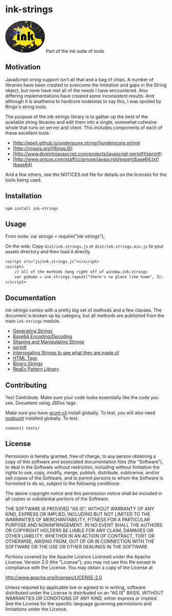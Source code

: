 # ink-strings #
![ink strings logo](etc/splat.png "ink!")
Part of the *ink* suite of tools

## Motivation ##
JavaScript string support isn't all that and a bag of chips. A number of libraries have been created to overcome the limitation and gaps in
the String object, but none have met all of the needs I have encountered. Also differing implementations have created some inconsistent results.
And although it is anathema to hardcore nodeistas to say this, I was spoiled by Ringo's string tools.

The purpose of the *ink-strings* library is to gather up the best of the available string libraries and edit them into a single, somewhat
cohesive whole that runs on server and client. This includes components of each of these excellent tools:
+ [http://epeli.github.io/underscore.string/](underscore.string)
+ [http://ringojs.org](RingoJS)
+ [http://www.diveintojavascript.com/projects/javascript-sprintf](sprintf)
+ [http://www.onicos.com/staff/iz/amuse/javascript/expert/base64.txt](base64)

And a few others, see the NOTICES.md file for details on the licenses for the tools being used.

## Installation ##

	npm install ink-strings

## Usage ##
From node:
	var strings = require("ink-strings");

On the web:
Copy `dist/ink.strings.js` or `dist/ink.strings.min.js` to your assets directory and then load it directly

	<script src="js/ink.strings.js"></script>
	<script>
		// all of the methods hang right off of window.ink.strings
        var goHome = ink.strings.repeat("there's no place like home", 3);
	</script>



## Documentation ##
*ink-strings* comes with a pretty big set of methods and a few classes. The document is broken up by category, but all methods
are published from the main `ink-strings` module.

* [Generating Strings](http://terryweiss.github.io/ink-strings/generators.html)
* [Base64 Encoding/Decoding](http://terryweiss.github.io/ink-strings/base64.html)
* [Shaping and Manipulating Strings](http://terryweiss.github.io/ink-strings/shape.html)
* [sprintf](http://terryweiss.github.io/ink-strings/sprintf.html)
* [Interrogating Strings to see what they are made of](http://terryweiss.github.io/ink-strings/tests.html)
* [HTML Tags](http://terryweiss.github.io/ink-strings/html.html)
* [Binary Strings](http://terryweiss.github.io/ink-strings/binary.html)
* [RegEx Pattern Library](http://terryweiss.github.io/ink-strings/patterns.html)

## Contributing ##
Yes! Contribute. Make sure your code looks essentially like the code you see. Document using JSDoc tags.

Make sure you have [grunt-cli](https://github.com/gruntjs/grunt-cli) install globally. To test, you will also need
[nodeunit](https://github.com/caolan/nodeunit) installed globally. To test:

	nodeunit tests/

## License ##
Permission is hereby granted, free of charge, to any person
obtaining a copy of this software and associated documentation
files (the "Software"), to deal in the Software without
restriction, including without limitation the rights to use,
copy, modify, merge, publish, distribute, sublicense, and/or sell
copies of the Software, and to permit persons to whom the
Software is furnished to do so, subject to the following
conditions:

The above copyright notice and this permission notice shall be
included in all copies or substantial portions of the Software.

THE SOFTWARE IS PROVIDED "AS IS", WITHOUT WARRANTY OF ANY KIND,
EXPRESS OR IMPLIED, INCLUDING BUT NOT LIMITED TO THE WARRANTIES
OF MERCHANTABILITY, FITNESS FOR A PARTICULAR PURPOSE AND
NONINFRINGEMENT. IN NO EVENT SHALL THE AUTHORS OR COPYRIGHT
HOLDERS BE LIABLE FOR ANY CLAIM, DAMAGES OR OTHER LIABILITY,
WHETHER IN AN ACTION OF CONTRACT, TORT OR OTHERWISE, ARISING
FROM, OUT OF OR IN CONNECTION WITH THE SOFTWARE OR THE USE OR
OTHER DEALINGS IN THE SOFTWARE.

Portions covered by the Apache Licence
Licensed under the Apache License, Version 2.0 (the "License");
you may not use this file except in compliance with the License.
You may obtain a copy of the License at

http://www.apache.org/licenses/LICENSE-2.0

Unless required by applicable law or agreed to in writing, software
distributed under the License is distributed on an "AS IS" BASIS,
WITHOUT WARRANTIES OR CONDITIONS OF ANY KIND, either express or implied.
See the License for the specific language governing permissions and
limitations under the License.



